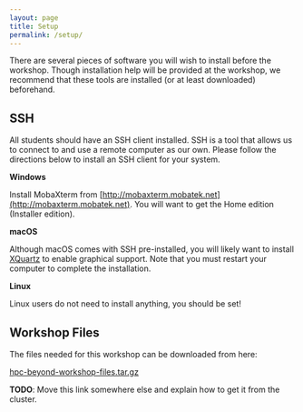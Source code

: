 ```yaml
---
layout: page
title: Setup
permalink: /setup/
---
```


There are several pieces of software you will wish to install before the workshop.
Though installation help will be provided at the workshop, 
we recommend that these tools are installed (or at least downloaded) beforehand.

## SSH

All students should have an SSH client installed.
SSH is a tool that allows us to connect to and use a remote computer as our own.
Please follow the directions below to install an SSH client for your system.

**Windows**

Install MobaXterm from [http://mobaxterm.mobatek.net](http://mobaxterm.mobatek.net).
You will want to get the Home edition (Installer edition).

**macOS**

Although macOS comes with SSH pre-installed, 
you will likely want to install [XQuartz](www.xquartz.org) to enable graphical support.
Note that you must restart your computer to complete the installation.

**Linux**

Linux users do not need to install anything, you should be set!

## Workshop Files

The files needed for this workshop can be downloaded from here:

[hpc-beyond-workshop-files.tar.gz]({{site.root}}/files/bundled/hpc-beyond-workshop-files.tar.gz)

**TODO**: Move this link somewhere else and explain how to get it from the cluster. 